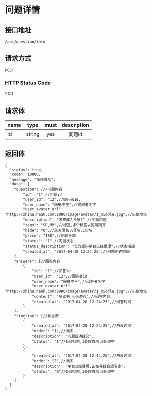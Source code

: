 # 问题详情

## 接口地址

`/api/question/info`

## 请求方式

`POST`

### HTTP Status Code

200

## 请求体

| name     | type     | must     | description |
|----------|:--------:|:--------:|:--------:|
| id   | string   | yes      | 问题id |

## 返回体

```json5
{
  "status": true,
  "code": 10000,
  "message": "操作成功",
  "data": {
    "question": {//问题内容
        "id": "1",//问题id
        "user_id": "12",//提问者id,
        "user_name": "隔壁老王",//提问者名字
        "user_avatar_url": "http://zhihu.hank.com:8080/image/avatar/1_middle.jpg",//头像地址
        "description": "怎样成为专家?",//问题内容
        "tags": "SD,MM",//标签,多个标签以逗号隔开
        "hide": "0",//是否匿名,0匿名,1实名
        "price": "188",//问题金额
        "status": "1",//问题状态
        "status_description": "您的提问平台已经受理",//状态描述
        "created_at": "2017-04-20 12:24:25",//问题创建时间
    },
    "answers": [//回答内容
        {
            "id": "1",//回答id
            "user_id": "12",//回答者id
            "user_name": "隔壁老王",//回答者名字
            "user_avatar_url": "http://zhihu.hank.com:8080/image/avatar/1_middle.jpg",//头像地址
            "content": "多读书,少玩游戏",//回答内容
            "created_at": "2017-04-20 12:24:25",//回答时间
        }
    ],
    "timeline": [//状态流
        {
            "created_at": "2017-04-20 12:24:25",//触发时间
            "order": "1",//排序
            "description": "问题成功提交",
            "status": "1"//处理状态,1处理成功,0处理中
        },
        {
            "created_at": "2017-04-20 12:44:25",//触发时间
            "order": "2",//排序
            "description": "平台已经受理,正在寻找合适专家",
            "status": "0"//处理状态,1处理成功,0处理中
        }
    ]
  }
}
``` 
